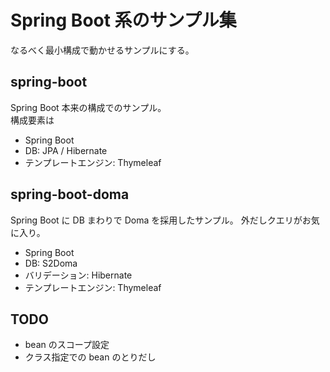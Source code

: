 # Spring Boot 系のサンプル集

なるべく最小構成で動かせるサンプルにする。

## spring-boot

Spring Boot 本来の構成でのサンプル。  
構成要素は  

 * Spring Boot
 * DB: JPA / Hibernate
 * テンプレートエンジン: Thymeleaf

## spring-boot-doma

Spring Boot に DB まわりで Doma を採用したサンプル。
外だしクエリがお気に入り。

 * Spring Boot
 * DB: S2Doma
 * バリデーション: Hibernate
 * テンプレートエンジン: Thymeleaf

## TODO

 * bean のスコープ設定
 * クラス指定での bean のとりだし

